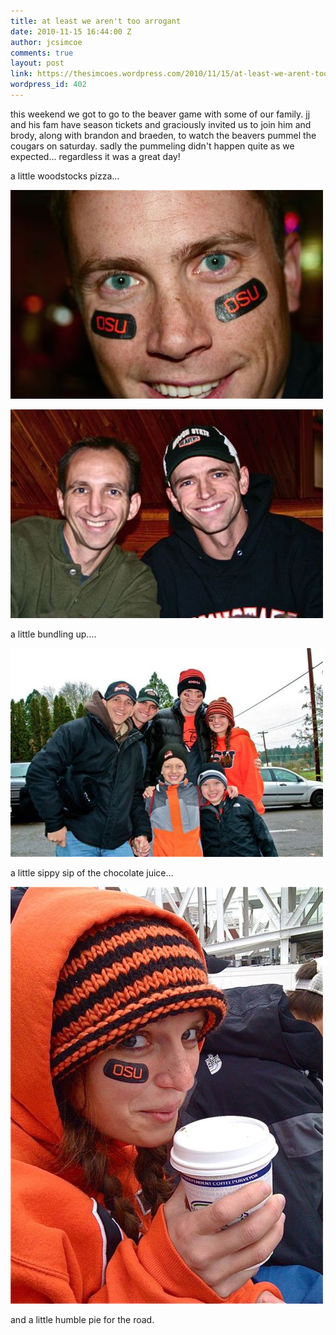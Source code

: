 ```yaml
---
title: at least we aren't too arrogant
date: 2010-11-15 16:44:00 Z
author: jcsimcoe
comments: true
layout: post
link: https://thesimcoes.wordpress.com/2010/11/15/at-least-we-arent-too-arrogant/
wordpress_id: 402
---
```


this weekend we got to go to the beaver game with some of our family. jj and his fam have season tickets and graciously invited us to join him and brody, along with brandon and braeden, to watch the beavers pummel the cougars on saturday. sadly the pummeling didn't happen quite as we expected… regardless it was a great day!




a little woodstocks pizza…




![](/public/assets/tumblr_lbxqehWqqd1qb8l8q.jpg)




![](/public/assets/tumblr_lbxqio2GYT1qb8l8q.jpg)




a little bundling up….




![](/public/assets/tumblr_lbxqfc8bqj1qb8l8q.jpg)




a little sippy sip of the chocolate juice…




![](/public/assets/tumblr_lbxqhmPUXb1qb8l8q.jpg)




and a little humble pie for the road.

